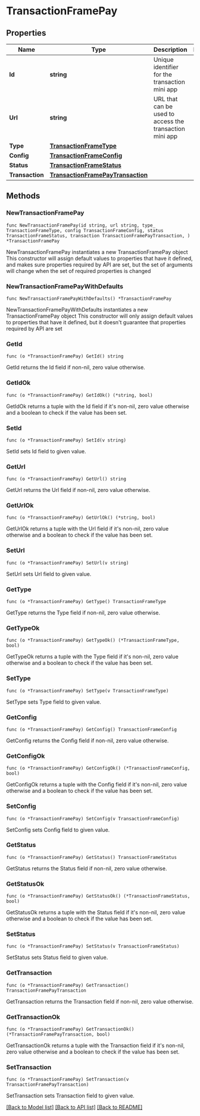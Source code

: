 # TransactionFramePay

## Properties

Name | Type | Description | Notes
------------ | ------------- | ------------- | -------------
**Id** | **string** | Unique identifier for the transaction mini app | 
**Url** | **string** | URL that can be used to access the transaction mini app | 
**Type** | [**TransactionFrameType**](TransactionFrameType.md) |  | 
**Config** | [**TransactionFrameConfig**](TransactionFrameConfig.md) |  | 
**Status** | [**TransactionFrameStatus**](TransactionFrameStatus.md) |  | 
**Transaction** | [**TransactionFramePayTransaction**](TransactionFramePayTransaction.md) |  | 

## Methods

### NewTransactionFramePay

`func NewTransactionFramePay(id string, url string, type_ TransactionFrameType, config TransactionFrameConfig, status TransactionFrameStatus, transaction TransactionFramePayTransaction, ) *TransactionFramePay`

NewTransactionFramePay instantiates a new TransactionFramePay object
This constructor will assign default values to properties that have it defined,
and makes sure properties required by API are set, but the set of arguments
will change when the set of required properties is changed

### NewTransactionFramePayWithDefaults

`func NewTransactionFramePayWithDefaults() *TransactionFramePay`

NewTransactionFramePayWithDefaults instantiates a new TransactionFramePay object
This constructor will only assign default values to properties that have it defined,
but it doesn't guarantee that properties required by API are set

### GetId

`func (o *TransactionFramePay) GetId() string`

GetId returns the Id field if non-nil, zero value otherwise.

### GetIdOk

`func (o *TransactionFramePay) GetIdOk() (*string, bool)`

GetIdOk returns a tuple with the Id field if it's non-nil, zero value otherwise
and a boolean to check if the value has been set.

### SetId

`func (o *TransactionFramePay) SetId(v string)`

SetId sets Id field to given value.


### GetUrl

`func (o *TransactionFramePay) GetUrl() string`

GetUrl returns the Url field if non-nil, zero value otherwise.

### GetUrlOk

`func (o *TransactionFramePay) GetUrlOk() (*string, bool)`

GetUrlOk returns a tuple with the Url field if it's non-nil, zero value otherwise
and a boolean to check if the value has been set.

### SetUrl

`func (o *TransactionFramePay) SetUrl(v string)`

SetUrl sets Url field to given value.


### GetType

`func (o *TransactionFramePay) GetType() TransactionFrameType`

GetType returns the Type field if non-nil, zero value otherwise.

### GetTypeOk

`func (o *TransactionFramePay) GetTypeOk() (*TransactionFrameType, bool)`

GetTypeOk returns a tuple with the Type field if it's non-nil, zero value otherwise
and a boolean to check if the value has been set.

### SetType

`func (o *TransactionFramePay) SetType(v TransactionFrameType)`

SetType sets Type field to given value.


### GetConfig

`func (o *TransactionFramePay) GetConfig() TransactionFrameConfig`

GetConfig returns the Config field if non-nil, zero value otherwise.

### GetConfigOk

`func (o *TransactionFramePay) GetConfigOk() (*TransactionFrameConfig, bool)`

GetConfigOk returns a tuple with the Config field if it's non-nil, zero value otherwise
and a boolean to check if the value has been set.

### SetConfig

`func (o *TransactionFramePay) SetConfig(v TransactionFrameConfig)`

SetConfig sets Config field to given value.


### GetStatus

`func (o *TransactionFramePay) GetStatus() TransactionFrameStatus`

GetStatus returns the Status field if non-nil, zero value otherwise.

### GetStatusOk

`func (o *TransactionFramePay) GetStatusOk() (*TransactionFrameStatus, bool)`

GetStatusOk returns a tuple with the Status field if it's non-nil, zero value otherwise
and a boolean to check if the value has been set.

### SetStatus

`func (o *TransactionFramePay) SetStatus(v TransactionFrameStatus)`

SetStatus sets Status field to given value.


### GetTransaction

`func (o *TransactionFramePay) GetTransaction() TransactionFramePayTransaction`

GetTransaction returns the Transaction field if non-nil, zero value otherwise.

### GetTransactionOk

`func (o *TransactionFramePay) GetTransactionOk() (*TransactionFramePayTransaction, bool)`

GetTransactionOk returns a tuple with the Transaction field if it's non-nil, zero value otherwise
and a boolean to check if the value has been set.

### SetTransaction

`func (o *TransactionFramePay) SetTransaction(v TransactionFramePayTransaction)`

SetTransaction sets Transaction field to given value.



[[Back to Model list]](../README.md#documentation-for-models) [[Back to API list]](../README.md#documentation-for-api-endpoints) [[Back to README]](../README.md)


